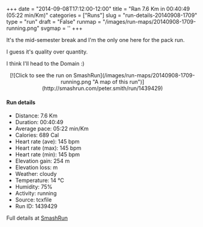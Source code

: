 +++
date = "2014-09-08T17:12:00-12:00"
title = "Ran 7.6 Km in 00:40:49 (05:22 min/Km)"
categories = ["Runs"]
slug = "run-details-20140908-1709"
type = "run"
draft = "False"
runmap = "/images/run-maps/20140908-1709-running.png"
svgmap = '<polyline points="6 68, 9 61, 18 64, 31 46, 44 35, 59 17, 60 19, 50 30, 29 49, 46 60, 55 62, 61 64, 64 64, 67 70, 76 78, 83 82, 95 74, 99 69, 100 67, 100 65, 95 56, 89 56, 82 59, 79 63, 74 64, 74 67, 71 71, 78 80, 83 82, 96 73, 100 65, 95 57, 88 56, 82 59, 74 64, 70 70, 68 70, 60 64, 49 62, 29 51, 22 57, 18 63, 12 64, 6 76, 0 76, 2 74">'
+++

It's the mid-semester break and I'm the only one here for the pack run. 

I guess it's quality over quantity. 

I think I'll head to the Domain :)



<!--more-->

<center>
[![Click to see the run on SmashRun](/images/run-maps/20140908-1709-running.png "A map of this run")](http://smashrun.com/peter.smith/run/1439429)
</center>

#### Run details

* Distance: 7.6 Km
* Duration: 00:40:49
* Average pace: 05:22 min/Km
* Calories: 689 Cal
* Heart rate (ave): 145 bpm
* Heart rate (max): 145 bpm
* Heart rate (min): 145 bpm
* Elevation gain: 254 m
* Elevation loss:  m
* Weather: cloudy
* Temperature: 14 &deg;C
* Humidity: 75%
* Activity: running
* Source: tcxfile
* Run ID: 1439429

Full details at [SmashRun](http://smashrun.com/peter.smith/run/1439429)